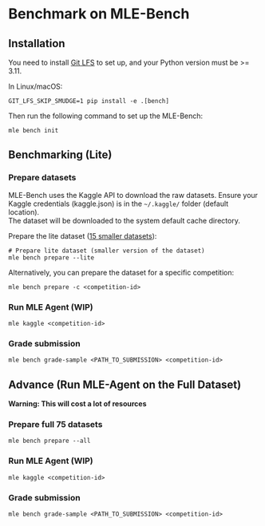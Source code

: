 # Benchmark on MLE-Bench

## Installation

You need to install [Git LFS](https://git-lfs.github.com/) to set up, and your Python version must be >= 3.11.

In Linux/macOS:
```shell
GIT_LFS_SKIP_SMUDGE=1 pip install -e .[bench]
```


Then run the following command to set up the MLE-Bench:
```shell
mle bench init
```

## Benchmarking (Lite)

### Prepare datasets
MLE-Bench uses the Kaggle API to download the raw datasets. 
Ensure your Kaggle credentials (kaggle.json) is in the `~/.kaggle/` folder 
(default location).  
The dataset will be downloaded to the system default cache directory.

Prepare the lite dataset ([15 smaller datasets](https://github.com/openai/mle-bench?tab=readme-ov-file#lite-evaluation)):
```shell
# Prepare lite dataset (smaller version of the dataset)
mle bench prepare --lite
```
Alternatively, you can prepare the dataset for a specific competition:
```shell
mle bench prepare -c <competition-id>
```
### Run MLE Agent (WIP)
```shell
mle kaggle <competition-id>
```

### Grade submission
```shell
mle bench grade-sample <PATH_TO_SUBMISSION> <competition-id>
```

## Advance (Run MLE-Agent on the Full Dataset)

**Warning: This will cost a lot of resources**

### Prepare full 75 datasets
```shell
mle bench prepare --all
```
### Run MLE Agent (WIP)
```shell
mle kaggle <competition-id>
```

### Grade submission
```shell
mle bench grade-sample <PATH_TO_SUBMISSION> <competition-id>
```
